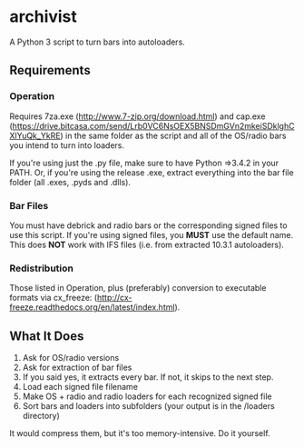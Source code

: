 archivist
=========
A Python 3 script to turn bars into autoloaders. 

## Requirements
### Operation
Requires 7za.exe (http://www.7-zip.org/download.html) and cap.exe (https://drive.bitcasa.com/send/Lrb0VC6NsOEX5BNSDmGVn2mkeiSDklghCXlYuQk_YkRE) in the same folder as the script and all of the OS/radio bars you intend to turn into loaders.

If you're using just the .py file, make sure to have Python =>3.4.2 in your PATH. Or, if you're using the release .exe, extract everything into the bar file folder (all .exes, .pyds and .dlls).

### Bar Files
You must have debrick and radio bars or the corresponding signed files to use this script. If you're using signed files, you **MUST** use the default name. This does **NOT** work with IFS files (i.e. from extracted 10.3.1 autoloaders).

### Redistribution
Those listed in Operation, plus (preferably) conversion to executable formats via cx_freeze: (http://cx-freeze.readthedocs.org/en/latest/index.html).

## What It Does
1. Ask for OS/radio versions
2. Ask for extraction of bar files
3. If you said yes, it extracts every bar. If not, it skips to the next step.
4. Load each signed file filename
5. Make OS + radio and radio loaders for each recognized signed file
6. Sort bars and loaders into subfolders (your output is in the /loaders directory)

It would compress them, but it's too memory-intensive. Do it yourself.
